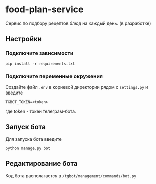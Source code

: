 # food-plan-service
Сервис по подбору рецептов блюд на каждый день.
(в разработке)

## Настройки

### Подключите зависимости
```
pip install -r requirements.txt
```
### Подключите переменные окружения
Создайте файл `.env` в корневой директории рядом с `settings.py` и введите
```
TGBOT_TOKEN=<token>
```
где token - токен телеграм-бота.

## Запуск бота
Для запуска бота введите
```
python manage.py bot
```

## Редактирование бота
Код бота располагается в `/tgbot/management/commands/bot.py`
